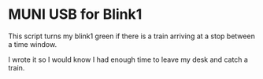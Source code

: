 # MUNI USB for Blink1

This script turns my blink1 green if there is a train arriving at a
stop between a time window.

I wrote it so I would know I had enough time to leave my desk and
catch a train.

